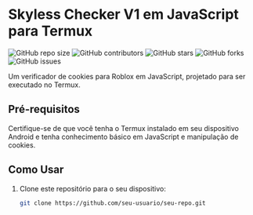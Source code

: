 # Skyless Checker V1 em JavaScript para Termux

![GitHub repo size](https://img.shields.io/github/repo-size/seu-usuario/seu-repo)
![GitHub contributors](https://img.shields.io/github/contributors/seu-usuario/seu-repo)
![GitHub stars](https://img.shields.io/github/stars/seu-usuario/seu-repo?style=social)
![GitHub forks](https://img.shields.io/github/forks/seu-usuario/seu-repo?style=social)
![GitHub issues](https://img.shields.io/github/issues-raw/seu-usuario/seu-repo)

Um verificador de cookies para Roblox em JavaScript, projetado para ser executado no Termux.

## Pré-requisitos

Certifique-se de que você tenha o Termux instalado em seu dispositivo Android e tenha conhecimento básico em JavaScript e manipulação de cookies.

## Como Usar

1. Clone este repositório para o seu dispositivo:

   ```bash
   git clone https://github.com/seu-usuario/seu-repo.git
